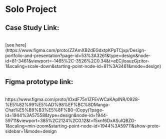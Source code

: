 # Solo Project

## Case Study Link:
<br>
[see here](https://www.figma.com/proto/ZZAmXB2dEGdxtpKPpTCjxp/Design-portfolio-and-presentation?page-id=53%3A3261&type=design&node-id=81-3461&viewport=-1465%2C-3526%2C0.34&t=eECjloauzGjzitor-1&scaling=scale-down&starting-point-node-id=81%3A3461&mode=design)

## Figma prototype link:
<br>
https://www.figma.com/proto/IOxdF75n1ZFEvWCaKApINR/0928-%E5%82%99%E5%AD%98%EF%BC%8DManga-Chat%E5%B9%B3%E5%8F%B0-(Copy)?page-id=1944%3A57558&type=design&node-id=1944-59711&viewport=385%2C2124%2C0.12&t=f5xnf6DxASuIQBZG-1&scaling=min-zoom&starting-point-node-id=1944%3A59711&show-proto-sidebar=1&mode=design
